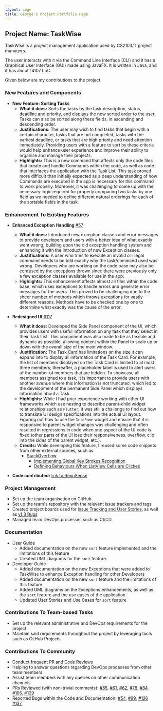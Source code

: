 ```yaml
---
layout: page
title: George's Project Portfolio Page
---
```


## Project Name: TaskWise

TaskWise is a project management application used by CS2103/T project managers.

The user interacts with it via the Command Line Interface (CLI) and it has a Graphical User
Interface (GUI) made using JavaFX. It is written in Java, and it has about 14107 LoC.

Given below are my contributions to the project.

### New Features and Components

* **New Feature: Sorting Tasks**
  * **What it does:** Sorts the tasks by the task description, status, deadline and priority, and displays the new sorted
    order to the user. Tasks can also be sorted along these fields, in ascending and descending order.
  * **Justifications:** The user may wish to find tasks that begin with a certain character, tasks that are not completed,
    tasks with the earliest deadline, or tasks that are high priority and need attention immediately.
    Providing users with a feature to sort by these criteria would help enhance user experience and improve their ability
    to organise and manage their projects.
  * **Highlights:** This is a new command that affects only the code files that create and handle Commands within
    the code, as well as code that interfaces the application with the Task List.
    This task proved more difficult than initially expected as a deep understanding of how
    Commands are executed in the app is necessary for this command to work properly.
    Moreover, it was challenging to come up with the necessary logic required for properly comparing two tasks by one
    field as we needed to define different natural orderings for each of the sortable fields in the task.

### Enhancement To Existing Features

* **Enhanced Exception Handling** [#57](https://github.com/AY2324S1-CS2103T-T17-1/tp/pull/57)
  * **What it does:** Introduced new exception classes and error messages to provide developers and users with a
    better idea of what exactly went wrong, building upon the old exception handling system and enhancing it with
    the introduction of new Exception classes.
  * **Justifications:** A user who tries to execute an invalid or illegal command needs to be told exactly why the
    task/command used was wrong. Developers who are working on the code base may also be confused by the exceptions
    thrown since there were previously only a few exception classes available for use in the app.
  * **Highlights:** This enhancement affects almost all files within the code base, which uses exceptions to handle
    errors and generate error messages for the users. This proved to be challenging due to the sheer number of methods
    which throws exceptions for vastly different reasons. Methods have to be checked one by one to determine what
    exactly was the cause of the error.
* **Redesigned UI** [#117](https://github.com/AY2324S1-CS2103T-T17-1/tp/pull/117)
  * **What it does:** Developed the Side Panel component of the UI, which provides users with useful information on
    any task that they select in their Task List. This component was also made to be as flexible and dynamic as
    possible, allowing content within the Panel to scale up or down with the overall size of the main window.
  * **Justification:** The Task Card has limitations on the size it can expand into to display all information
    of the Task Card. For example, the list of members displayed on the Task Card is limited to at most three members; thereafter,
    a placeholder label is used to alert users of the number of members that are hidden. To showcase all members assigned
    to a task, it is important to provide users with another avenue where this information is not truncated,
    which led to the development of the permanent Side Panel which displays information about a Task.
  * **Highlights:** While I had prior experience working with other UI frameworks which use nesting to describe
    parent-child widget relationships such as `Flutter`, it was still a challenge to find out how to translate UI design
    specifications into the actual UI layout. Figuring out how to use the `GridPane` widget and ensure that it is responsive
    to parent widget changes was challenging and often resulted in regressions in code when one aspect of the UI code is fixed
    (other parts of the UI lose their responsiveness, overflow, clip into the sides of the parent widget, etc.).
  * **Credits:** While developing this feature, I reused some code snippets from other external sources, such as
    * [StackOverflow](https://stackoverflow.com/)
      * [Implementing Global Key Strokes Recognition](https://copyprogramming.com/howto/implementing-a-global-key-press-for-javafx-methods)
      * [Defining Behaviours When ListView Cells are Clicked](https://stackoverflow.com/questions/52184611/javafx-keep-oldvalue-and-newvalue-of-listview-the-same-when-condition-has-not-b)

* **Code contributed:** [link to RepoSense](https://nus-cs2103-ay2324s1.github.io/tp-dashboard/?search=&sort=groupTitle&sortWithin=title&timeframe=commit&mergegroup=&groupSelect=groupByRepos&breakdown=true&checkedFileTypes=docs~functional-code~test-code&since=2023-09-22&tabOpen=true&tabType=authorship&tabAuthor=asdfghjkxd&tabRepo=AY2324S1-CS2103T-T17-1%2Ftp%5Bmaster%5D&authorshipIsMergeGroup=false&authorshipFileTypes=docs~functional-code~test-code&authorshipIsBinaryFileTypeChecked=false&authorshipIsIgnoredFilesChecked=false)

### Project Management

* Set up the team organisation on GitHub
* Set up the team's repository with the relevant issue trackers and tags
* Created project boards used for [Issue Tracking and User Stories](https://github.com/orgs/AY2324S1-CS2103T-T17-1/projects/1),
  as well as [v1.3 Bugs](https://github.com/orgs/AY2324S1-CS2103T-T17-1/projects/3)
* Managed team DevOps processes such as CI/CD

### Documentation

* User Guide
  * Added documentation on the new `sort` feature implemented and the limitations of this feature
  * Created UML diagrams for the `sort` feature.
* Developer Guide
  * Added documentation on the new Exceptions that were added to TaskWise to enhance Exception handling
    for other Developers
  * Added documentation on the new `sort` feature and the limitations of this feature
  * Added UML diagrams on the Exceptions enhancements, as well as the `sort` feature and the use cases of the application.
  * Updated User Stories and Use Cases for `sort` feature

### Contributions To Team-based Tasks

* Set up the relevant administrative and DevOps requirements for the project
* Maintain said requirements throughout the project by leveraging tools such as GitHub Projects

### Contributions To Community

* Conduct frequent PR and Code Reviews
* Helping to answer questions regarding DevOps processes from other team members
* Assist team members with any queries on other communication channels
* PRs Reviewed (with non-trivial comments): [#55](https://github.com/AY2324S1-CS2103T-T17-1/tp/pull/55),
  [#61](https://github.com/AY2324S1-CS2103T-T17-1/tp/pull/61),
  [#62](https://github.com/AY2324S1-CS2103T-T17-1/tp/pull/62),
  [#78](https://github.com/AY2324S1-CS2103T-T17-1/tp/pull/78),
  [#84](https://github.com/AY2324S1-CS2103T-T17-1/tp/pull/84),
  [#105](https://github.com/AY2324S1-CS2103T-T17-1/tp/pull/105),
  [#139](https://github.com/AY2324S1-CS2103T-T17-1/tp/pull/139)
* Reported Bugs within the Code and Documentation: [#54](https://github.com/AY2324S1-CS2103T-T17-1/tp/issues/54),
  [#99](https://github.com/AY2324S1-CS2103T-T17-1/tp/issues/99),
  [#126](https://github.com/AY2324S1-CS2103T-T17-1/tp/issues/126)
  [#137](https://github.com/AY2324S1-CS2103T-T17-1/tp/issues/137)

